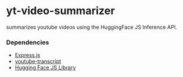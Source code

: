 # yt-video-summarizer

summarizes youtube videos using the HuggingFace JS Inference API.

### Dependencies

* [Express.js](https://expressjs.com/)
* [youtube-transcript](https://www.npmjs.com/package/youtube-transcript?activeTab=readme)
* [Hugging Face JS Library](https://huggingface.co/docs/huggingface.js/index)
